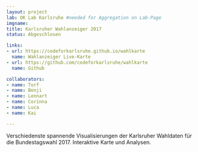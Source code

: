 ```yaml
---
layout: project
lab: OK Lab Karlsruhe #needed for Aggregation on Lab-Page
imgname: 
title: Karlsruher Wahlanzeiger 2017
status: Abgeschlosen

links:
- url: https://codeforkarlsruhe.github.io/wahlkarte
  name: Wahlanzeiger Live-Karte
- url: https://github.com/codeforkarlsruhe/wahlkarte
  name: Github

collaborators:
- name: Torf
- name: Benji
- name: Lennart
- name: Corinna
- name: Luca
- name: Kai

---
```


Verschiedenste spannende Visualisierungen der Karlsruher Wahldaten für die Bundestagswahl 2017. Interaktive Karte und Analysen.
